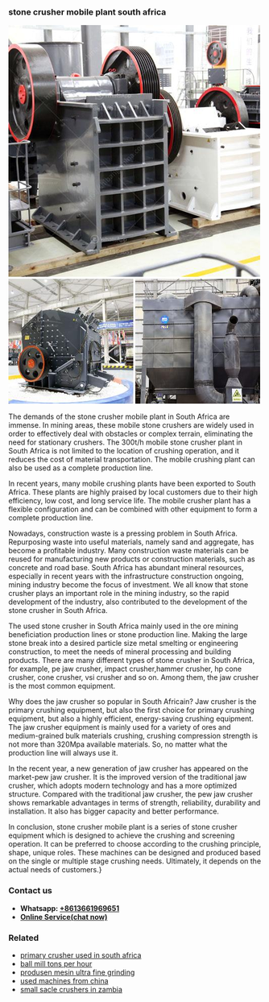 <h3>stone crusher mobile plant south africa</h3><img src='1706767244.jpg' alt=''><p>The demands of the stone crusher mobile plant in South Africa are immense. In mining areas, these mobile stone crushers are widely used in order to effectively deal with obstacles or complex terrain, eliminating the need for stationary crushers. The 300t/h mobile stone crusher plant in South Africa is not limited to the location of crushing operation, and it reduces the cost of material transportation. The mobile crushing plant can also be used as a complete production line.</p><p>In recent years, many mobile crushing plants have been exported to South Africa. These plants are highly praised by local customers due to their high efficiency, low cost, and long service life. The mobile crusher plant has a flexible configuration and can be combined with other equipment to form a complete production line.</p><p>Nowadays, construction waste is a pressing problem in South Africa. Repurposing waste into useful materials, namely sand and aggregate, has become a profitable industry. Many construction waste materials can be reused for manufacturing new products or construction materials, such as concrete and road base. South Africa has abundant mineral resources, especially in recent years with the infrastructure construction ongoing, mining industry become the focus of investment. We all know that stone crusher plays an important role in the mining industry, so the rapid development of the industry, also contributed to the development of the stone crusher in South Africa.</p><p>The used stone crusher in South Africa mainly used in the ore mining beneficiation production lines or stone production line. Making the large stone break into a desired particle size metal smelting or engineering construction, to meet the needs of mineral processing and building products. There are many different types of stone crusher in South Africa, for example, pe jaw crusher, impact crusher,hammer crusher, hp cone crusher, cone crusher, vsi crusher and so on. Among them, the jaw crusher is the most common equipment.</p><p>Why does the jaw crusher so popular in South Africain? Jaw crusher is the primary crushing equipment, but also the first choice for primary crushing equipment, but also a highly efficient, energy-saving crushing equipment. The jaw crusher equipment is mainly used for a variety of ores and medium-grained bulk materials crushing, crushing compression strength is not more than 320Mpa available materials. So, no matter what the production line will always use it.</p><p>In the recent year, a new generation of jaw crusher has appeared on the market-pew jaw crusher. It is the improved version of the traditional jaw crusher, which adopts modern technology and has a more optimized structure. Compared with the traditional jaw crusher, the pew jaw crusher shows remarkable advantages in terms of strength, reliability, durability and installation. It also has bigger capacity and better performance.</p><p>In conclusion, stone crusher mobile plant is a series of stone crusher equipment which is designed to achieve the crushing and screening operation. It can be preferred to choose according to the crushing principle, shape, unique roles. These machines can be designed and produced based on the single or multiple stage crushing needs. Ultimately, it depends on the actual needs of customers.}</p><h3>Contact us</h3><ul><li><strong>Whatsapp:&nbsp;<a href="https://wa.me/8613661969651">+8613661969651</a></strong></li><li><a href="https://swt.shibang-china.com/?git&amp;zhl&amp;stone crusher mobile plant south africa"><strong>Online Service(chat now)</strong></a></li></ul><h3>Related</h3><ul><li><a href='primary crusher used in south africa.md'>primary crusher used in south africa</a></li><li><a href='ball mill tons per hour.md'>ball mill tons per hour</a></li><li><a href='produsen mesin ultra fine grinding.md'>produsen mesin ultra fine grinding</a></li><li><a href='used machines from china.md'>used machines from china</a></li><li><a href='small sacle crushers in zambia.md'>small sacle crushers in zambia</a></li></ul>